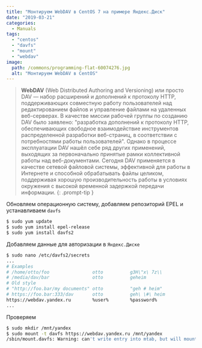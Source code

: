 ```yaml
---
title: "Монтируем WebDAV в CentOS 7 на примере Яндекс.Диск"
date: "2019-03-21"
categories: 
  - Manuals
tags: 
  - "centos"
  - "davfs"
  - "mount"
  - "webdav"
image:
  path: /commons/programming-flat-60074276.jpg
  alt: "Монтируем WebDAV в CentOS"
---
```


> **WebDAV** (Web Distributed Authoring and Versioning) или просто DAV — набор расширений и дополнений к протоколу HTTP, поддерживающих совместную работу пользователей над редактированием файлов и управление файлами на удаленных веб-серверах. В качестве миссии рабочей группы по созданию DAV было заявлено: "разработка дополнений к протоколу HTTP, обеспечивающих свободное взаимодействие инструментов распределенной разработки веб-страниц, в соответствии с потребностями работы пользователей". Однако в процессе эксплуатации DAV нашёл себе ряд других применений, выходящих за первоначально принятые рамки коллективной работы над веб-документами. Сегодня DAV применяется в качестве сетевой файловой системы, эффективной для работы в Интернете и способной обрабатывать файлы целиком, поддерживая хорошую производительность работы в условиях окружения с высокой временной задержкой передачи информации.
{: .prompt-tip }

Обновляем операционную систему, добавляем репозиторий EPEL и устанавливаем `davfs`

```sh
$ sudo yum update
$ sudo yum install epel-release
$ sudo yum install davfs2
```

Добавляем данные для авторизации в `Яндекс.Диске`

```sh
$ sudo nano /etc/davfs2/secrets
...
# Examples
# /home/otto/foo                otto          g3H\"x\ 7z\\
# /media/dav/bar                otto          geheim
# Old style
# "http://foo.bar/my documents" otto          "geh # heim"
# https://foo.bar:333/dav       otto          geh\ \#\ heim
https://webdav.yandex.ru        %user%        %password%
...
```

Проверяем

```sh
$ sudo mkdir /mnt/yandex
$ sudo mount -t davfs https://webdav.yandex.ru /mnt/yandex
/sbin/mount.davfs: Warning: can't write entry into mtab, but will mount the file system anyway
```
